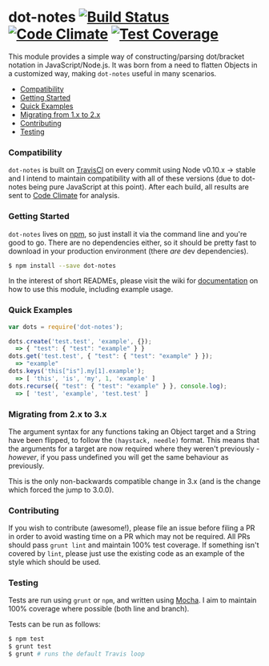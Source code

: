 dot-notes [![Build Status](https://travis-ci.org/zackehh/dot-notes.svg?branch=master)](https://travis-ci.org/zackehh/dot-notes) [![Code Climate](https://codeclimate.com/github/zackehh/dot-notes/badges/gpa.svg)](https://codeclimate.com/github/zackehh/dot-notes) [![Test Coverage](https://codeclimate.com/github/zackehh/dot-notes/badges/coverage.svg)](https://codeclimate.com/github/zackehh/dot-notes)
=========

This module provides a simple way of constructing/parsing dot/bracket notation in JavaScript/Node.js. It was born from a need to flatten Objects in a customized way, making `dot-notes` useful in many scenarios.

- [Compatibility](#compatibility)
- [Getting Started](#setup)
- [Quick Examples](#quick-examples)
- [Migrating from 1.x to 2.x](#migrating-from-1x-to-2x)
- [Contributing](#contributing)
- [Testing](#testing)

### Compatibility

`dot-notes` is built on [TravisCI](https://travis-ci.org/zackehh/dot-notes) on every commit using Node v0.10.x -> stable and I intend to maintain compatibility with all of these versions (due to dot-notes being pure JavaScript at this point). After each build, all results are sent to [Code Climate](https://codeclimate.com/github/zackehh/dot-notes) for analysis.

### Getting Started

`dot-notes` lives on [npm](https://www.npmjs.com/package/dot-notes), so just install it via the command line and you're good to go. There are no dependencies either, so it should be pretty fast to download in your production environment (there *are* dev dependencies).

```bash
$ npm install --save dot-notes
```

In the interest of short READMEs, please visit the wiki for [documentation](https://github.com/zackehh/dot-notes/wiki) on how to use this module, including example usage.

### Quick Examples

```javascript
var dots = require('dot-notes');

dots.create('test.test', 'example', {});
  => { "test": { "test": "example" } }
dots.get('test.test', { "test": { "test": "example" } });
  => "example"
dots.keys('this["is"].my[1].example');
  => [ 'this', 'is', 'my', 1, 'example' ]
dots.recurse({ "test": { "test": "example" } }, console.log);
  => [ 'test', 'example', 'test.test' ]

```

### Migrating from 2.x to 3.x

The argument syntax for any functions taking an Object target and a String have been flipped, to follow the `(haystack, needle)` format. This means that the arguments for a target are now required where they weren't previously - *however*, if you pass undefined you will get the same behaviour as previously.

This is the only non-backwards compatible change in 3.x (and is the change which forced the jump to 3.0.0).

### Contributing

If you wish to contribute (awesome!), please file an issue before filing a PR in order to avoid wasting time on a PR which may not be required. All PRs should pass `grunt lint` and maintain 100% test coverage. If something isn't covered by `lint`, please just use the existing code as an example of the style which should be used.

### Testing

Tests are run using `grunt` or `npm`, and written using [Mocha](https://mochajs.org/). I aim to maintain 100% coverage where possible (both line and branch).

Tests can be run as follows:

```bash
$ npm test
$ grunt test
$ grunt # runs the default Travis loop
```